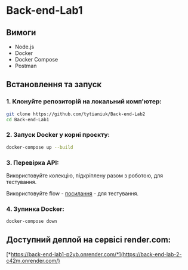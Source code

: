 # Back-end-Lab1

## Вимоги

- Node.js
- Docker
- Docker Compose
- Postman

## Встановлення та запуск

### 1. Клонуйте репозиторій на локальний комп'ютер:

```bash
git clone https://github.com/tytianiuk/Back-end-Lab2
cd Back-end-Lab1
```

### 2. Запуск Docker у корні проєкту:

```bash
docker-compose up --build
```

### 3. Перевірка API:

Використовуйте колекцію, підкріплену разом з роботою, для тестування.

Використовуйте flow - [посилання](https://www.postman.com/tytianiuk/workspace/my-workspace/flow/6728de7860685e6dcd616971) - для тестування.

### 4. Зупинка Docker:

```bash
docker-compose down
```

## Доступний деплой на сервісі render.com:

[*https://back-end-lab1-p2yb.onrender.com/*](https://back-end-lab-2-c42m.onrender.com/)
